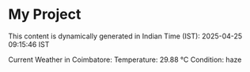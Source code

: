 # My Project

This content is dynamically generated in Indian Time (IST): 2025-04-25 09:15:46 IST


Current Weather in Coimbatore:
Temperature: 29.88 °C
Condition: haze
